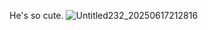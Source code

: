 <red>He's so cute.<red>
![Untitled232_20250617212816](https://github.com/user-attachments/assets/b46e59fe-221e-4c6a-8553-1f035cd16d91)
